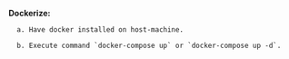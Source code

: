 **Dockerize:**

      a. Have docker installed on host-machine.

      b. Execute command `docker-compose up` or `docker-compose up -d`.
